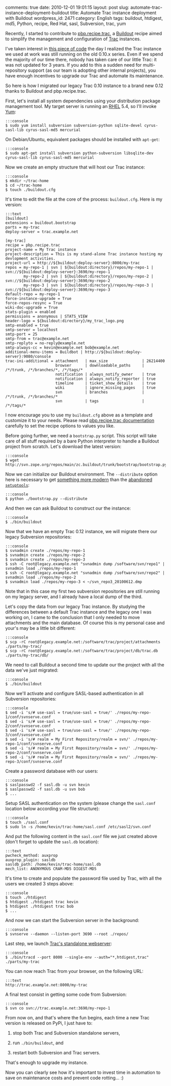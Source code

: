 comments: true
date: 2010-12-01 19:01:15
layout: post
slug: automate-trac-instance-deployment-buildout
title: Automate Trac instance deployment with Buildout
wordpress_id: 2471
category: English
tags: buildout, htdigest, md5, Python, recipe, Red Hat, sasl, Subversion, trac, yum

Recently, I started to contribute to [pbp.recipe.trac](http://pypi.python.org/pypi/pbp.recipe.trac), a [Buildout](http://www.buildout.org) recipe aimed to simplify the management and configuration of [Trac](http://trac.edgewall.org) instances.

I've taken interest in [this piece of code](http://bitbucket.org/tarek/atomisator/src/tip/packages/pbp.recipe.trac/) the day I realized the Trac instance we used at work was still running on the old 0.10.x series. Even if we spend the majority of our time there, nobody has taken care of our little Trac: it was not updated for 3 years. If you add to this a sudden need for multi-repository support (as our team is adopting other internal projects), you have enough incentives to upgrade our Trac and automate its maintenance.

So here is how I migrated our legacy Trac 0.10 instance to a brand new 0.12 thanks to Buildout and pbp.recipe.trac.

First, let's install all system dependencies using your distribution package management tool. My target server is running an [RHEL](http://www.redhat.com/rhel/) 5.4, so I'll invoke [Yum](http://fedoraproject.org/wiki/Tools/yum):


    :::console
    $ sudo yum install subversion subversion-python sqlite-devel cyrus-sasl-lib cyrus-sasl-md5 mercurial




On Debian/Ubuntu, equivalent packages should be installed with `apt-get`:


    :::console
    $ sudo apt-get install subversion python-subversion libsqlite-dev cyrus-sasl-lib cyrus-sasl-md5 mercurial




Now we create an empty structure that will host our Trac instance:


    :::console
    $ mkdir ~/trac-home
    $ cd ~/trac-home
    $ touch ./buildout.cfg




It's time to edit the file at the core of the process: `buildout.cfg`. Here is my version:


    :::text
    [buildout]
    extensions = buildout.bootstrap
    parts = my-trac
    deploy-server = trac.example.net

    [my-trac]
    recipe = pbp.recipe.trac
    project-name = My Trac instance
    project-description = This is my stand-alone Trac instance hosting my devlopment activities.
    project-url = http://${buildout:deploy-server}:8000/my-trac
    repos = my-repo-1 | svn | ${buildout:directory}/repos/my-repo-1 | svn://${buildout:deploy-server}:3690/my-repo-1
            my-repo-2 | svn | ${buildout:directory}/repos/my-repo-2 | svn://${buildout:deploy-server}:3690/my-repo-2
            my-repo-3 | svn | ${buildout:directory}/repos/my-repo-3 | svn://${buildout:deploy-server}:3690/my-repo-3
    default-repo = my-repo-1
    force-instance-upgrade = True
    force-repos-resync = True
    wiki-doc-upgrade = True
    stats-plugin = enabled
    permissions = anonymous | STATS_VIEW
    header-logo = ${buildout:directory}/my_trac_logo.png
    smtp-enabled = true
    smtp-server = localhost
    smtp-port = 25
    smtp-from = trac@example.net
    smtp-replyto = no-reply@example.net
    smtp-always-cc = kevin@example.net bob@example.net
    additional-menu-items = Buildbot | http://${buildout:deploy-server}:9080/console
    trac-ini-additional = attachment   | max_size               | 26214400
                          browser      | downloadable_paths     | /*/trunk, /*/branches/*, /*/tags/*
                          notification | always_notify_owner    | true
                          notification | always_notify_reporter | true
                          timeline     | ticket_show_details    | true
                          wiki         | ignore_missing_pages   | true
                          svn          | branches               | /*/trunk, /*/branches/*
                          svn          | tags                   | /*/tags/*



I now encourage you to use my `buildout.cfg` above as a template and customize it to your needs. Please read [pbp.recipe.trac documentation](http://pypi.python.org/pypi/pbp.recipe.trac#detailed-documentation) carefully to set the recipe options to values you like.

Before going further, we need a `bootstrap.py` script. This script will take care of all stuff required by a bare Python interpreter to handle a Buildout project from scratch. Let's download the latest version:


    :::console
    $ wget http://svn.zope.org/repos/main/zc.buildout/trunk/bootstrap/bootstrap.py




Now we can initialize our Buildout environment. The `--distribute` option here is necessary to get [something more modern](http://pypi.python.org/pypi/distribute#about-the-fork) than the [abandoned `setuptools`](http://pypi.python.org/pypi/setuptools):


    :::console
    $ python ./bootstrap.py --distribute




And then we can ask Buildout to construct our the instance:


    :::console
    $ ./bin/buildout




Now that we have an empty Trac 0.12 instance, we will migrate there our legacy Subversion repositories:


    :::console
    $ svnadmin create ./repos/my-repo-1
    $ svnadmin create ./repos/my-repo-2
    $ svnadmin create ./repos/my-repo-3
    $ ssh -C root@legacy.example.net "svnadmin dump /software/svn/repo1" | svnadmin load ./repos/my-repo-1
    $ ssh -C root@legacy.example.net "svnadmin dump /software/svn/repo2" | svnadmin load ./repos/my-repo-2
    $ svnadmin load ./repos/my-repo-3 < ~/svn_repo3_20100612.dmp



Note that in this case my first two subversion repositories are still running on my legacy server, and I already have a local dump of the third.

Let's copy the data from our legacy Trac instance. By studying the differences between a default Trac instance and the legacy one I was working on, I came to the conclusion that I only needed to move attachments and the main database. Of course this is my personal case and your's may be a little bit different:


    :::console
    $ scp -rC root@legacy.example.net:/software/trac/project/attachments ./parts/my-trac/
    $ scp -rC root@legacy.example.net:/software/trac/project/db/trac.db  ./parts/my-trac/db/




We need to call Buildout a second time to update our the project with all the data we've just migrated:


    :::console
    $ ./bin/buildout




Now we'll activate and configure SASL-based authentication in all Subversion repositories:


    :::console
    $ sed -i 's/# use-sasl = true/use-sasl = true/' ./repos/my-repo-1/conf/svnserve.conf
    $ sed -i 's/# use-sasl = true/use-sasl = true/' ./repos/my-repo-2/conf/svnserve.conf
    $ sed -i 's/# use-sasl = true/use-sasl = true/' ./repos/my-repo-3/conf/svnserve.conf
    $ sed -i 's/# realm = My First Repository/realm = svn/' ./repos/my-repo-1/conf/svnserve.conf
    $ sed -i 's/# realm = My First Repository/realm = svn/' ./repos/my-repo-2/conf/svnserve.conf
    $ sed -i 's/# realm = My First Repository/realm = svn/' ./repos/my-repo-3/conf/svnserve.conf




Create a password database with our users:


    :::console
    $ saslpasswd2 -f sasl.db -u svn kevin
    $ saslpasswd2 -f sasl.db -u svn bob
    $ ...




Setup SASL authentication on the system (please change the `sasl.conf` location below according your file structure):


    :::console
    $ touch ./sasl.conf
    $ sudo ln -s /home/kevin/trac-home/sasl.conf /etc/sasl2/svn.conf




And put the following content in the `sasl.conf` file we just created above (don't forget to update the `sasl.db` location):


    :::text
    pwcheck_method: auxprop
    auxprop_plugin: sasldb
    sasldb_path: /home/kevin/trac-home/sasl.db
    mech_list: ANONYMOUS CRAM-MD5 DIGEST-MD5




It's time to create and populate the password file used by Trac, with all the users we created 3 steps above:


    :::console
    $ touch ./htdigest
    $ htdigest ./htdigest trac kevin
    $ htdigest ./htdigest trac bob
    $ ...




And now we can start the Subversion server in the background:


    :::console
    $ svnserve --daemon --listen-port 3690 --root ./repos/




Last step, we launch [Trac's standalone webserver](http://trac.edgewall.org/wiki/TracStandalone):


    :::console
    $ ./bin/tracd --port 8000 --single-env --auth="*,htdigest,trac" ./parts/my-trac




You can now reach Trac from your browser, on the following URL:


    :::text
    http://trac.example.net:8000/my-trac




A final test consist in getting some code from Subversion:


    :::console
    $ svn co svn://trac.example.net:3690/my-repo-1




From now on, and that's where the fun begins, each time a new Trac version is released on PyPi, I just have to:




  1. stop both Trac and Subversion standalone servers,


  2. run `./bin/buildout`, and


  3. restart both Subversion and Trac servers.


That's enough to upgrade my instance.

Now you can clearly see how it's important to invest time in automation to save on maintenance costs and prevent code rotting... :)
